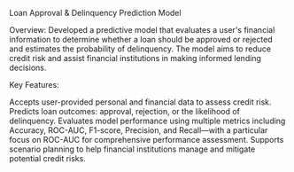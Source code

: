 Loan Approval & Delinquency Prediction Model

Overview:
Developed a predictive model that evaluates a user's financial information to determine whether a loan should be approved or rejected and estimates the probability of delinquency. The model aims to reduce credit risk and assist financial institutions in making informed lending decisions.

Key Features:

Accepts user-provided personal and financial data to assess credit risk.
Predicts loan outcomes: approval, rejection, or the likelihood of delinquency.
Evaluates model performance using multiple metrics including Accuracy, ROC-AUC, F1-score, Precision, and Recall—with a particular focus on ROC-AUC for comprehensive performance assessment.
Supports scenario planning to help financial institutions manage and mitigate potential credit risks.
